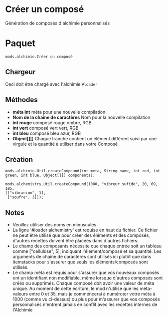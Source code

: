 # Créer un composé
Génération de composés d'alchimie personnalisés

# Paquet
```zenscript
mods.alchimie.Créer un composé
```

## Chargeur
Ceci doit être chargé avec l'alchimie `#loader`

## Méthodes
- **méta int** méta pour une nouvelle compilation
- **Nom de la chaîne de caractères** Nom pour la nouvelle compilation
- **int rouge** composé rouge ombre, RGB
- **int vert** composé vert vert, RGB
- **int bleu** composé bleu azur, RGB
- **Object[][]** Chaque tranche contient un élément différent suivi par une virgule et la quantité à utiliser dans votre Composé

## Création
```zenscript
mods.alchimie.Util.createCompound(int meta, String name, int red, int green, int blue, Object[][] components);

mods.alchemistry.Util.createCompound(1000, "vibreur sufide", 20, 69, 185,
[["vibranium", 1],
 ["soufre", 3]]);
```

## Notes
- Veuillez utiliser des noms en minuscules
- La ligne '#loader alchemistry' est requise en haut du fichier. Ce fichier ne peut être utilisé que pour créer des éléments et des composés, d'autres recettes doivent être placées dans d'autres fichiers.
- Le champ des composants nécessite que chaque entrée soit un tableau comme ["cellulose", 5], indiquant l'élément/composé et sa quantité. Les arguments de chaîne de caractères sont utilisés ici plutôt que dans itemstacks pour s'assurer que seuls les éléments/composés sont utilisés.
- Le champ méta est requis pour s'assurer que vos nouveaux composés ont un identifiant non modifiable, même lorsque d'autres composés sont créés ou supprimés. Chaque composé doit avoir une valeur de méta unique. Au moment de cette écriture, le mod n'utilise que les méta-valeurs entre 0 et 35, mais je commencerai à numéroter votre méta à 1000 (comme vu ci-dessus) ou plus pour m'assurer que vos composés personnalisés n'entrent jamais en conflit avec les recettes internes de l'Alchimie
